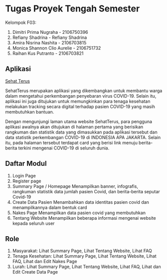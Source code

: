 # Tugas Proyek Tengah Semester

Kelompok F03:
1. Dimitri Prima Nugraha - 2106750396
2. Refiany Shadrina - Refiany Shadrina
3. Amira Nisrina Nashita - 2106703815
4. Monica Shannon Clio Aurelie - 2106751732
5. Raihan Kus Putranto - 2106703821

## Aplikasi

[Sehat Terus](https://sehat-terus.herokuapp.com/)

SehatTerus merupakan aplikasi yang dikembangkan untuk membantu warga dalam mengetahui perkembangan penyebaran virus COVID-19. Selain itu, aplikasi ini juga ditujukan untuk memungkinkan para tenaga kesehatan melakukan tracking secara digital terhadap pasien COVID-19 yang masih membutuhkan bantuan.

Dengan mengunjungi laman utama website SehatTerus, para pengguna aplikasi awalnya akan ditujukan di halaman pertama yang berisikan rangkuman dan statistik data yang dimasukkan pada aplikasi tersebut dan data statistik perkembangan COVID-19 di INDONESIA APA JAKARTA. Selain itu, pada halaman tersebut terdapat card yang berisi link menuju berita-berita terkini mengenai COVID-19 di seluruh dunia. 

## Daftar Modul
1. Login Page
2. Register page
3. Summary Page / Homepage
Menampilkan banner, infografis, rangkuman statistik data jumlah pasien Covid, dan berita-berita seputar Covid-19
4. Create Data Pasien
Menambahkan data identitas pasien covid dan menampilkannya dalam bentuk card
5. Nakes Page
Menampilkan data pasien covid yang membutuhkan 
6. Tentang Website
Menampilkan beberapa informasi mengenai website kepada seluruh user


## Role
1. Masyarakat: 
Lihat Summary Page, Lihat Tentang Website, Lihat FAQ
2. Tenaga Kesehatan: 
Lihat Summary Page, Lihat Tentang Website, Lihat FAQ, Lihat dan Edit Nakes Page
3. Lurah: 
Lihat Summary Page, Lihat Tentang Website, Lihat FAQ, Lihat dan Edit Create Data
Page
